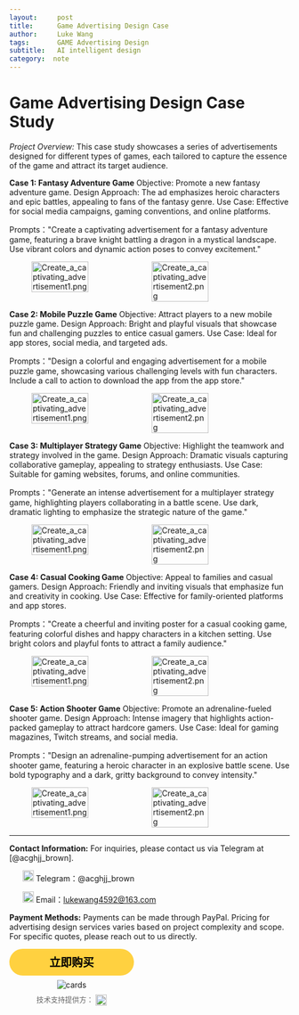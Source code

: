 ```yaml
---
layout:     post
title:      Game Advertising Design Case
author:     Luke Wang
tags: 		GAME Advertising Design
subtitle:   AI intelligent design
category:  note
---
```




# Game Advertising Design Case Study
*Project Overview:*
This case study showcases a series of advertisements designed for different types of games, each tailored to capture the essence of the game and attract its target audience.

**Case 1: Fantasy Adventure Game**
Objective: Promote a new fantasy adventure game.
Design Approach: The ad emphasizes heroic characters and epic battles, appealing to fans of the fantasy genre.
Use Case: Effective for social media campaigns, gaming conventions, and online platforms.

Prompts："Create a captivating advertisement for a fantasy adventure game, featuring a brave knight battling a dragon in a mystical landscape. Use vibrant colors and dynamic action poses to convey excitement."
<figure style="display: flex; justify-content: space-between;">
  <img src="https://s2.loli.net/2024/11/07/mp2R6MZ75SLTHEe.png" alt="Create_a_captivating_advertisement1.png" style="width: 49%;"/>
  <img src="https://s2.loli.net/2024/11/07/WHsk6VSf9u3Ylti.png" alt="Create_a_captivating_advertisement2.png" style="width: 49%;"/>
</figure>

**Case 2: Mobile Puzzle Game**
Objective: Attract players to a new mobile puzzle game.
Design Approach: Bright and playful visuals that showcase fun and challenging puzzles to entice casual gamers.
Use Case: Ideal for app stores, social media, and targeted ads.

Prompts："Design a colorful and engaging advertisement for a mobile puzzle game, showcasing various challenging levels with fun characters. Include a call to action to download the app from the app store."
<figure style="display: flex; justify-content: space-between;">
  <img src="https://s2.loli.net/2024/11/07/eBbirAXZLhuza9N.png" alt="Create_a_captivating_advertisement1.png" style="width: 49%;"/>
  <img src="https://s2.loli.net/2024/11/07/jZN7c3EyUGQlF5v.png" alt="Create_a_captivating_advertisement2.png" style="width: 49%;"/>
</figure>


**Case 3: Multiplayer Strategy Game**
Objective: Highlight the teamwork and strategy involved in the game.
Design Approach: Dramatic visuals capturing collaborative gameplay, appealing to strategy enthusiasts.
Use Case: Suitable for gaming websites, forums, and online communities.

Prompts："Generate an intense advertisement for a multiplayer strategy game, highlighting players collaborating in a battle scene. Use dark, dramatic lighting to emphasize the strategic nature of the game."
<figure style="display: flex; justify-content: space-between;">
  <img src="https://s2.loli.net/2024/11/07/uxh7kHtB893sqzP.png" alt="Create_a_captivating_advertisement1.png" style="width: 49%;"/>
  <img src="https://s2.loli.net/2024/11/07/pHtbZ1fix6vlC3L.png" alt="Create_a_captivating_advertisement2.png" style="width: 49%;"/>
</figure>


**Case 4: Casual Cooking Game**
Objective: Appeal to families and casual gamers.
Design Approach: Friendly and inviting visuals that emphasize fun and creativity in cooking.
Use Case: Effective for family-oriented platforms and app stores.

Prompts："Create a cheerful and inviting poster for a casual cooking game, featuring colorful dishes and happy characters in a kitchen setting. Use bright colors and playful fonts to attract a family audience."
<figure style="display: flex; justify-content: space-between;">
  <img src="https://s2.loli.net/2024/11/07/IgtTz6SnZLMmc1F.png" alt="Create_a_captivating_advertisement1.png" style="width: 49%;"/>
  <img src="https://s2.loli.net/2024/11/07/eBbirAXZLhuza9N.png" alt="Create_a_captivating_advertisement2.png" style="width: 49%;"/>
</figure>

**Case 5: Action Shooter Game**
Objective: Promote an adrenaline-fueled shooter game.
Design Approach: Intense imagery that highlights action-packed gameplay to attract hardcore gamers.
Use Case: Ideal for gaming magazines, Twitch streams, and social media.

Prompts："Design an adrenaline-pumping advertisement for an action shooter game, featuring a heroic character in an explosive battle scene. Use bold typography and a dark, gritty background to convey intensity."
<figure style="display: flex; justify-content: space-between;">
  <img src="https://s2.loli.net/2024/11/07/8YNinlDdfmrUu4E.png" alt="Create_a_captivating_advertisement1.png" style="width: 49%;"/>
  <img src="https://s2.loli.net/2024/11/07/PhOsbwKTcxCE6XA.png" alt="Create_a_captivating_advertisement2.png" style="width: 49%;"/>
</figure>


***
**Contact Information:** For inquiries, please contact us via Telegram at [@acghjj_brown].
<ul>
<img src="https://s2.loli.net/2024/11/07/UWNgJOD1CcwZ2pi.png" alt="Telegram Icon" style="width:20px; height:auto;" /> Telegram：@acghjj_brown

<img src="https://s2.loli.net/2024/11/07/nl1IbWQpZevHiBz.png" alt="Email Icon" style="width:20px; height:auto;" /> Email：lukewang4592@163.com
</ul>

**Payment Methods:**
Payments can be made through PayPal. Pricing for advertising design services varies based on project complexity and scope. For specific quotes, please reach out to us directly.

<a href="https://www.paypal.com/ncp/payment/BBRM7J8KNMR9A" target="_blank" style="display:inline-grid; justify-items:center; align-content:start; gap:0.5rem; text-decoration: none;">
  <style>
    .paypal-button {
      text-align: center;
      border: none;
      border-radius: 1.5rem;
      min-width: 14rem; /* 增大按钮宽度 */
      padding: 0 2.5rem; /* 增大按钮内边距 */
      height: 3rem; /* 增大按钮高度 */
      font-weight: bold;
      background-color: #FFD140;
      color: #000000;
      font-family: "Helvetica Neue", Arial, sans-serif;
      font-size: 1.25rem; /* 增大按钮字体 */
      line-height: 1.5rem;
      cursor: pointer;
    }
    .support-text {
      font-size: 0.8rem; /* 缩小技术支持文字 */
      color: #666666;
    }
    .paypal-logo {
      height: 1.25rem; /* 增大 PayPal logo 高度 */
      vertical-align: middle;
    }
  </style>
  <button class="paypal-button">立即购买</button>
  <img src="https://www.paypalobjects.com/images/Debit_Credit_APM.svg" alt="cards" />
  <section>
    <span class="support-text">技术支持提供方：</span>
    <img src="https://www.paypalobjects.com/paypal-ui/logos/svg/paypal-wordmark-color.svg" alt="paypal" class="paypal-logo" />
  </section>
</a>
